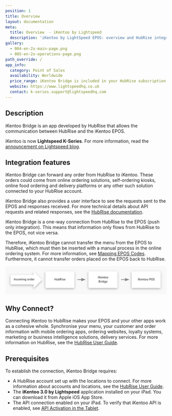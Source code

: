 ```yaml
---
position: 1
title: Overview
layout: documentation
meta:
  title: Overview  - iKentoo by Lightspeed
  description: 'iKentoo by LightSpeed EPOS: overview and HubRise integration features.'
gallery:
  - 004-en-2x-main-page.png
  - 005-en-2x-operations-page.png
path_override: /
app_info:
  category: Point of Sales
  availability: Worldwide
  price_range: iKentoo Bridge is included in your HubRise subscription. Contact Lightspeed to enquire about iKentoo pricing.
  website: https://www.lightspeedhq.co.uk
  contact: k-series.support@lightspeedhq.com
---
```


## Description

iKentoo Bridge is an app developed by HubRise that allows the communication between HubRise and the iKentoo EPOS.

iKentoo is now **Lightspeed K-Series**. For more information, read the [announcement on Lightspeed blog](https://www.lightspeedhq.co.uk/blog/lightspeed-restaurant-k-series/).

## Integration features

iKentoo Bridge can forward any order from HubRise to iKentoo. These orders could come from online ordering solutions, self-ordering kiosks, online food ordering and delivery platforms or any other such solution connected to your HubRise account.

iKentoo Bridge also provides a user interface to see the requests sent to the EPOS and responses received. For more technical details about API requests and related responses, see the [HubRise documentation](/docs/hubrise-logs/).

iKentoo Bridge is a one-way connection from HubRise to the EPOS (push only integration). This means that information only flows from HubRise to the EPOS, not vice versa.

Therefore, iKentoo Bridge cannot transfer the menu from the EPOS to HubRise, which must then be inserted with a manual process in the online ordering system. For more information, see [Mapping EPOS Codes](/apps/ikentoo/mapping-pos-codes). Furthermore, it cannot transfer orders placed on the EPOS back to HubRise.

![Connection Diagram](../images/008-en-2x-connection-diagram.png)

## Why Connect?

Connecting iKentoo to HubRise makes your EPOS and your other apps work as a cohesive whole. Synchronise your menu, your customer and order information with mobile ordering apps, ordering websites, loyalty systems, marketing or business intelligence solutions, delivery services. For more information on HubRise, see the [HubRise User Guide](/docs).

## Prerequisites

To establish the connection, iKentoo Bridge requires:

- A HubRise account set up with the locations to connect. For more information about accounts and locations, see the [HubRise User Guide](/docs/getting-started/#accounts-and-locations).
- The **iKentoo 3.0 by Lightspeed** application installed on your iPad. You can download it from Apple iOS App Store.
- The API connection enabled on your iPad. To verify that iKentoo API is enabled, see [API Activation in the Tablet](/apps/ikentoo-lightspeed/faqs/troubleshooting-failed-orders#api-activation-in-the-tablet).
